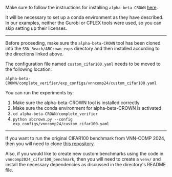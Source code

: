 Make sure to follow the instructions for installing `alpha-beta-CROWN` [here](https://github.com/Verified-Intelligence/alpha-beta-CROWN/blob/main/complete_verifier/docs/vnn_comp.md).

It will be necessary to set up a conda environment as they have described. In our examples, neither the Gurobi or CPLEX tools were used, so you can skip setting up their licenses.

---

Before proceeding, make sure the `alpha-beta-CROWN` tool has been cloned into the `SSN_Reach/ABCrown_exps` directory and then installed according to the directions linked above.

The configuration file named `custom_cifar100.yaml` needs to be moved to the following location:
```
alpha-beta-CROWN/complete_verifier/exp_configs/vnncomp24/custom_cifar100.yaml
```

You can run the experiments by:

1. Make sure the alpha-beta-CROWN tool is installed correctly
2. Make sure the conda environment for alpha-beta-CROWN is activated
3. `cd alpha-beta-CROWN/complete_verifier`
4. `python abcrown.py --config exp_configs/vnncomp24/custom_cifar100.yaml`

---

If you want to run the original CIFAR100 benchmark from VNN-COMP 2024, then you will need to clone [this repository](https://github.com/ChristopherBrix/vnncomp2024_benchmarks.git).

Also, if you would like to create new custom benchmarks using the code in `vnncomp2024_cifar100_benchmark`, then you will need to create a `venv/` and install the necessary dependencies as discussed in the directory's README file.
